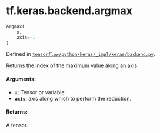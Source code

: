 <div itemscope itemtype="http://developers.google.com/ReferenceObject">
<meta itemprop="name" content="tf.keras.backend.argmax" />
</div>

# tf.keras.backend.argmax

``` python
argmax(
    x,
    axis=-1
)
```



Defined in [`tensorflow/python/keras/_impl/keras/backend.py`](https://www.tensorflow.org/code/tensorflow/python/keras/_impl/keras/backend.py).

Returns the index of the maximum value along an axis.

#### Arguments:

* <b>`x`</b>: Tensor or variable.
* <b>`axis`</b>: axis along which to perform the reduction.


#### Returns:

A tensor.